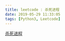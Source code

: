 ```yaml
---
title: leetcode : 杀死进程
date: 2019-05-29 11:33:05
tags: [Python3, Leetcode]
---
```


[杀死进程](https://leetcode-cn.com/problems/kill-process/)

